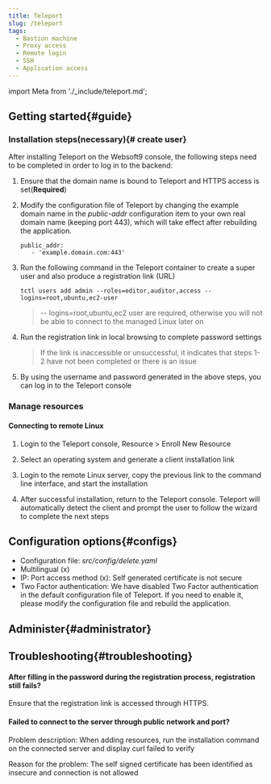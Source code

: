 ```yaml
---
title: Teleport
slug: /teleport
tags:
  - Bastion machine
  - Proxy access
  - Remote login
  - SSH
  - Application access
---
```


import Meta from './_include/teleport.md';

<Meta name="meta" />

## Getting started{#guide}

### Installation steps(necessary){# create user}  

After installing Teleport on the Websoft9 console, the following steps need to be completed in order to log in to the backend:  

1. Ensure that the domain name is bound to Teleport and HTTPS access is set(**Required**)  

2. Modify the configuration file of Teleport by changing the example domain name in the *public-addr* configuration item to your own real domain name (keeping port 443), which will take effect after rebuilding the application.  
   ``` 
   public_addr: 
      - 'example.domain.com:443' 
   ``` 

3. Run the following command in the Teleport container to create a super user and also produce a registration link (URL) 
   ``` 
   tctl users add admin --roles=editor,auditor,access --logins=root,ubuntu,ec2-user 
   ``` 
   > -- logins=root,ubuntu,ec2 user are required, otherwise you will not be able to connect to the managed Linux later on 

4. Run the registration link in local browsing to complete password settings 

   > If the link is inaccessible or unsuccessful, it indicates that steps 1-2 have not been completed or there is an issue   

5. By using the username and password generated in the above steps, you can log in to the Teleport console 

### Manage resources  

#### Connecting to remote Linux  

1. Login to the Teleport console, Resource > Enroll New Resource  

2. Select an operating system and generate a client installation link  

3. Login to the remote Linux server, copy the previous link to the command line interface, and start the installation  

4. After successful installation, return to the Teleport console. Teleport will automatically detect the client and prompt the user to follow the wizard to complete the next steps 

## Configuration options{#configs}

- Configuration file: *src/config/delete.yaml*
- Multilingual (x) 
- IP: Port access method (x): Self generated certificate is not secure 
- Two Factor authentication: We have disabled Two Factor authentication in the default configuration file of Teleport. If you need to enable it, please modify the configuration file and rebuild the application.

## Administer{#administrator}

## Troubleshooting{#troubleshooting}

#### After filling in the password during the registration process, registration still fails?  

Ensure that the registration link is accessed through HTTPS. 

#### Failed to connect to the server through public network and port?  

Problem description: When adding resources, run the installation command on the connected server and display curl failed to verify 

Reason for the problem: The self signed certificate has been identified as insecure and connection is not allowed